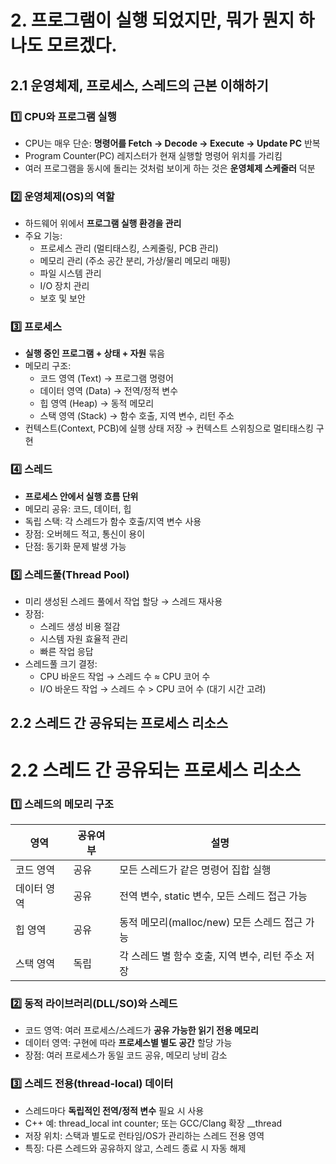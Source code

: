# 2. 프로그램이 실행 되었지만, 뭐가 뭔지 하나도 모르겠다.

## 2.1 운영체제, 프로세스, 스레드의 근본 이해하기

### **1️⃣ CPU와 프로그램 실행**

- CPU는 매우 단순: **명령어를 Fetch → Decode → Execute → Update PC** 반복
- Program Counter(PC) 레지스터가 현재 실행할 명령어 위치를 가리킴
- 여러 프로그램을 동시에 돌리는 것처럼 보이게 하는 것은 **운영체제 스케줄러** 덕분

### **2️⃣ 운영체제(OS)의 역할**

- 하드웨어 위에서 **프로그램 실행 환경을 관리**
- 주요 기능:
  - 프로세스 관리 (멀티태스킹, 스케줄링, PCB 관리)
  - 메모리 관리 (주소 공간 분리, 가상/물리 메모리 매핑)
  - 파일 시스템 관리
  - I/O 장치 관리
  - 보호 및 보안

### **3️⃣ 프로세스**

- **실행 중인 프로그램 + 상태 + 자원** 묶음
- 메모리 구조:
  - 코드 영역 (Text) → 프로그램 명령어
  - 데이터 영역 (Data) → 전역/정적 변수
  - 힙 영역 (Heap) → 동적 메모리
  - 스택 영역 (Stack) → 함수 호출, 지역 변수, 리턴 주소
- 컨텍스트(Context, PCB)에 실행 상태 저장 → 컨텍스트 스위칭으로 멀티태스킹 구현

### **4️⃣ 스레드**

- **프로세스 안에서 실행 흐름 단위**
- 메모리 공유: 코드, 데이터, 힙
- 독립 스택: 각 스레드가 함수 호출/지역 변수 사용
- 장점: 오버헤드 적고, 통신이 용이
- 단점: 동기화 문제 발생 가능

### **5️⃣ 스레드풀(Thread Pool)**

- 미리 생성된 스레드 풀에서 작업 할당 → 스레드 재사용
- 장점:
  - 스레드 생성 비용 절감
  - 시스템 자원 효율적 관리
  - 빠른 작업 응답
- 스레드풀 크기 결정:
  - CPU 바운드 작업 → 스레드 수 ≈ CPU 코어 수
  - I/O 바운드 작업 → 스레드 수 > CPU 코어 수 (대기 시간 고려)

## 2.2 스레드 간 공유되는 프로세스 리소스

# 2.2 스레드 간 공유되는 프로세스 리소스

### **1️⃣ 스레드의 메모리 구조**

| 영역        | 공유여부 | 설명                                              |
| ----------- | -------- | ------------------------------------------------- |
| 코드 영역   | 공유     | 모든 스레드가 같은 명령어 집합 실행               |
| 데이터 영역 | 공유     | 전역 변수, static 변수, 모든 스레드 접근 가능     |
| 힙 영역     | 공유     | 동적 메모리(malloc/new) 모든 스레드 접근 가능     |
| 스택 영역   | 독립     | 각 스레드 별 함수 호출, 지역 변수, 리턴 주소 저장 |

### **2️⃣ 동적 라이브러리(DLL/SO)와 스레드**

- 코드 영역: 여러 프로세스/스레드가 **공유 가능한 읽기 전용 메모리**
- 데이터 영역: 구현에 따라 **프로세스별 별도 공간** 할당 가능
- 장점: 여러 프로세스가 동일 코드 공유, 메모리 낭비 감소

### **3️⃣ 스레드 전용(thread-local) 데이터**

- 스레드마다 **독립적인 전역/정적 변수** 필요 시 사용
- C++ 예: thread_local int counter; 또는 GCC/Clang 확장 \_\_thread
- 저장 위치: 스택과 별도로 런타임/OS가 관리하는 스레드 전용 영역
- 특징: 다른 스레드와 공유하지 않고, 스레드 종료 시 자동 해제
